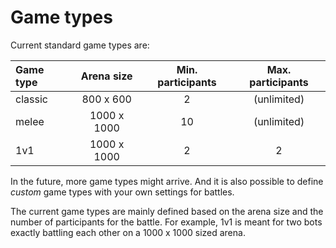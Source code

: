 # Game types

Current standard game types are:

| Game type | Arena size  | Min. participants | Max. participants |
|:----------|:-----------:|:-----------------:|:-----------------:|
| classic   |  800 x 600  |         2         |    (unlimited)    |
| melee     | 1000 x 1000 |        10         |    (unlimited)    |
| 1v1       | 1000 x 1000 |         2         |         2         |

In the future, more game types might arrive. And it is also possible to define _custom_ game types with your own
settings for battles.

The current game types are mainly defined based on the arena size and the number of participants for the battle.
For example, 1v1 is meant for two bots exactly battling each other on a 1000 x 1000 sized arena.